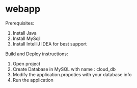 # webapp
Prerequisites:
1. Install Java
2. Install MySql
3. Install IntelliJ IDEA for best support

Build and Deploy instructions:
1. Open project 
2. Create Database in MySQL with name : cloud_db
3. Modify the application.propoties with your database info
4. Run the application


